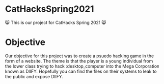 # CatHacksSpring2021
:smile_cat: This is our project for CatHacks Spring 2021 :smile_cat:

# Objective
Our objective for this project was to create a psuedo hacking game in the form of a website.
The theme is that the player is a young individual from the lower class trying to hack :desktop_computer into the Mega Corporation known as DIIFY.
Hopefully you can find the files on their systems to leak to the public and expose DIIFY.

